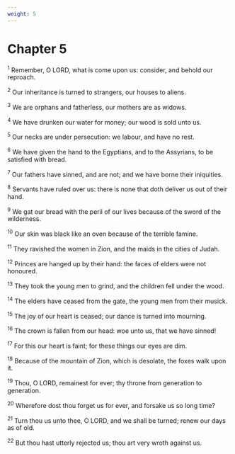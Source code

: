 ```yaml
---
weight: 5
---
```


# Chapter 5

<sup>1</sup> Remember, O LORD, what is come upon us: consider, and behold our reproach. 

<sup>2</sup> Our inheritance is turned to strangers, our houses to aliens. 

<sup>3</sup> We are orphans and fatherless, our mothers are as widows. 

<sup>4</sup> We have drunken our water for money; our wood is sold unto us. 

<sup>5</sup> Our necks are under persecution: we labour, and have no rest. 

<sup>6</sup> We have given the hand to the Egyptians, and to the Assyrians, to be satisfied with bread. 

<sup>7</sup> Our fathers have sinned, and are not; and we have borne their iniquities. 

<sup>8</sup> Servants have ruled over us: there is none that doth deliver us out of their hand. 

<sup>9</sup> We gat our bread with the peril of our lives because of the sword of the wilderness. 

<sup>10</sup> Our skin was black like an oven because of the terrible famine. 

<sup>11</sup> They ravished the women in Zion, and the maids in the cities of Judah. 

<sup>12</sup> Princes are hanged up by their hand: the faces of elders were not honoured. 

<sup>13</sup> They took the young men to grind, and the children fell under the wood. 

<sup>14</sup> The elders have ceased from the gate, the young men from their musick. 

<sup>15</sup> The joy of our heart is ceased; our dance is turned into mourning. 

<sup>16</sup> The crown is fallen from our head: woe unto us, that we have sinned! 

<sup>17</sup> For this our heart is faint; for these things our eyes are dim. 

<sup>18</sup> Because of the mountain of Zion, which is desolate, the foxes walk upon it. 

<sup>19</sup> Thou, O LORD, remainest for ever; thy throne from generation to generation. 

<sup>20</sup> Wherefore dost thou forget us for ever, and forsake us so long time? 

<sup>21</sup> Turn thou us unto thee, O LORD, and we shall be turned; renew our days as of old. 

<sup>22</sup> But thou hast utterly rejected us; thou art very wroth against us. 


